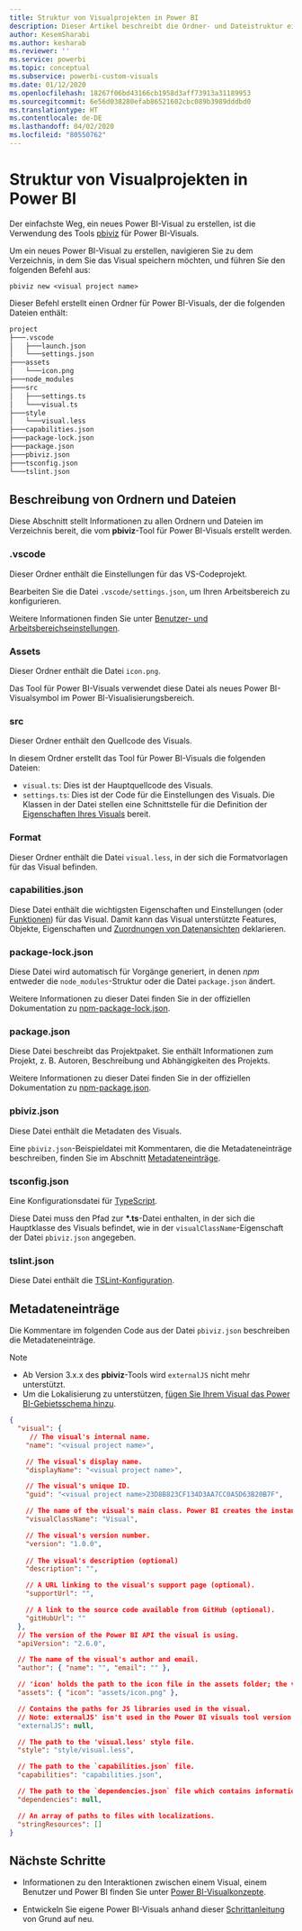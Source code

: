 ```yaml
---
title: Struktur von Visualprojekten in Power BI
description: Dieser Artikel beschreibt die Ordner- und Dateistruktur eines Power BI-Visualprojekts.
author: KesemSharabi
ms.author: kesharab
ms.reviewer: ''
ms.service: powerbi
ms.topic: conceptual
ms.subservice: powerbi-custom-visuals
ms.date: 01/12/2020
ms.openlocfilehash: 18267f06bd43166cb1958d3aff73913a31189953
ms.sourcegitcommit: 6e56d038280efab86521602cbc089b3989dddbd0
ms.translationtype: HT
ms.contentlocale: de-DE
ms.lasthandoff: 04/02/2020
ms.locfileid: "80550762"
---
```

# <a name="power-bi-visual-project-structure"></a>Struktur von Visualprojekten in Power BI

Der einfachste Weg, ein neues Power BI-Visual zu erstellen, ist die Verwendung des Tools [pbiviz](https://www.npmjs.com/package/powerbi-visuals-tools) für Power BI-Visuals.

Um ein neues Power BI-Visual zu erstellen, navigieren Sie zu dem Verzeichnis, in dem Sie das Visual speichern möchten, und führen Sie den folgenden Befehl aus:

`pbiviz new <visual project name>`

Dieser Befehl erstellt einen Ordner für Power BI-Visuals, der die folgenden Dateien enthält:

```markdown
project
├───.vscode
│   ├───launch.json
│   └───settings.json
├───assets
│   └───icon.png
├───node_modules
├───src
│   ├───settings.ts
│   └───visual.ts
├───style
│   └───visual.less
├───capabilities.json
├───package-lock.json
├───package.json
├───pbiviz.json
├───tsconfig.json
└───tslint.json
```

## <a name="folder-and-file-description"></a>Beschreibung von Ordnern und Dateien

Diese Abschnitt stellt Informationen zu allen Ordnern und Dateien im Verzeichnis bereit, die vom **pbiviz**-Tool für Power BI-Visuals erstellt werden.  

### <a name="vscode"></a>.vscode

Dieser Ordner enthält die Einstellungen für das VS-Codeprojekt.

Bearbeiten Sie die Datei `.vscode/settings.json`, um Ihren Arbeitsbereich zu konfigurieren.

Weitere Informationen finden Sie unter [Benutzer- und Arbeitsbereichseinstellungen](https://code.visualstudio.com/docs/getstarted/settings).

### <a name="assets"></a>Assets

Dieser Ordner enthält die Datei `icon.png`.

Das Tool für Power BI-Visuals verwendet diese Datei als neues Power BI-Visualsymbol im Power BI-Visualisierungsbereich.

### <a name="src"></a>src

Dieser Ordner enthält den Quellcode des Visuals.

In diesem Ordner erstellt das Tool für Power BI-Visuals die folgenden Dateien:
* `visual.ts`: Dies ist der Hauptquellcode des Visuals.
* `settings.ts`: Dies ist der Code für die Einstellungen des Visuals. Die Klassen in der Datei stellen eine Schnittstelle für die Definition der [Eigenschaften Ihres Visuals](./objects-properties.md#properties) bereit.

### <a name="style"></a>Format

Dieser Ordner enthält die Datei `visual.less`, in der sich die Formatvorlagen für das Visual befinden.

### <a name="capabilitiesjson"></a>capabilities.json

Diese Datei enthält die wichtigsten Eigenschaften und Einstellungen (oder [Funktionen](./capabilities.md)) für das Visual. Damit kann das Visual unterstützte Features, Objekte, Eigenschaften und [Zuordnungen von Datenansichten](./dataview-mappings.md) deklarieren.

### <a name="package-lockjson"></a>package-lock.json

Diese Datei wird automatisch für Vorgänge generiert, in denen *npm* entweder die `node_modules`-Struktur oder die Datei `package.json` ändert.

Weitere Informationen zu dieser Datei finden Sie in der offiziellen Dokumentation zu [npm-package-lock.json](https://docs.npmjs.com/files/package-lock.json).

### <a name="packagejson"></a>package.json

Diese Datei beschreibt das Projektpaket. Sie enthält Informationen zum Projekt, z. B. Autoren, Beschreibung und Abhängigkeiten des Projekts.

Weitere Informationen zu dieser Datei finden Sie in der offiziellen Dokumentation zu [npm-package.json](https://docs.npmjs.com/files/package.json.html).

### <a name="pbivizjson"></a>pbiviz.json

Diese Datei enthält die Metadaten des Visuals.

Eine `pbiviz.json`-Beispieldatei mit Kommentaren, die die Metadateneinträge beschreiben, finden Sie im Abschnitt [Metadateneinträge](#metadata-entries).

### <a name="tsconfigjson"></a>tsconfig.json

Eine Konfigurationsdatei für [TypeScript](https://www.typescriptlang.org/docs/handbook/tsconfig-json.html).

Diese Datei muss den Pfad zur **\*.ts**-Datei enthalten, in der sich die Hauptklasse des Visuals befindet, wie in der `visualClassName`-Eigenschaft der Datei `pbiviz.json` angegeben.

### <a name="tslintjson"></a>tslint.json

Diese Datei enthält die [TSLint-Konfiguration](https://palantir.github.io/tslint/usage/configuration/).

## <a name="metadata-entries"></a>Metadateneinträge

Die Kommentare im folgenden Code aus der Datei `pbiviz.json` beschreiben die Metadateneinträge.

> [!NOTE]
> * Ab Version 3.x.x des **pbiviz**-Tools wird `externalJS` nicht mehr unterstützt.
> * Um die Lokalisierung zu unterstützen, [fügen Sie Ihrem Visual das Power BI-Gebietsschema hinzu](./localization.md).

```json
{
  "visual": {
     // The visual's internal name.
    "name": "<visual project name>",

    // The visual's display name.
    "displayName": "<visual project name>",

    // The visual's unique ID.
    "guid": "<visual project name>23D8B823CF134D3AA7CC0A5D63B20B7F",

    // The name of the visual's main class. Power BI creates the instance of this class to start using the visual in a Power BI report.
    "visualClassName": "Visual",

    // The visual's version number.
    "version": "1.0.0",
    
    // The visual's description (optional)
    "description": "",

    // A URL linking to the visual's support page (optional).
    "supportUrl": "",

    // A link to the source code available from GitHub (optional).
    "gitHubUrl": ""
  },
  // The version of the Power BI API the visual is using.
  "apiVersion": "2.6.0",

  // The name of the visual's author and email.
  "author": { "name": "", "email": "" },

  // 'icon' holds the path to the icon file in the assets folder; the visual's display icon.
  "assets": { "icon": "assets/icon.png" },

  // Contains the paths for JS libraries used in the visual.
  // Note: externalJS' isn't used in the Power BI visuals tool version 3.x.x or higher.
  "externalJS": null,

  // The path to the 'visual.less' style file.
  "style": "style/visual.less",

  // The path to the `capabilities.json` file.
  "capabilities": "capabilities.json",

  // The path to the `dependencies.json` file which contains information about R packages used in R based visuals.
  "dependencies": null,

  // An array of paths to files with localizations.
  "stringResources": []
}
```

## <a name="next-steps"></a>Nächste Schritte

* Informationen zu den Interaktionen zwischen einem Visual, einem Benutzer und Power BI finden Sie unter [Power BI-Visualkonzepte](./power-bi-visuals-concept.md).

* Entwickeln Sie eigene Power BI-Visuals anhand dieser [Schrittanleitung](./custom-visual-develop-tutorial.md) von Grund auf neu.
